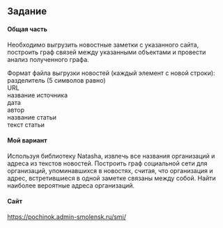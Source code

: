 ## Задание
#### Общая часть

Необходимо выгрузить новостные заметки с указанного сайта,
построить граф связей между указанными объектами и провести анализ
полученного графа.

Формат файла выгрузки новостей (каждый элемент с новой строки):  
разделитель (5 символов равно)  
URL  
название источника  
дата  
автор  
название статьи  
текст статьи

#### Мой вариант

Используя библиотеку Natasha, извлечь все названия организаций и адреса
из текстов новостей. Построить граф социальной сети для организаций,
упоминавшихся в новостях, считая, что организация и адрес, встретившиеся
в одной заметке связаны между собой. Найти наиболее вероятные адреса организаций.

#### Сайт
https://pochinok.admin-smolensk.ru/smi/
